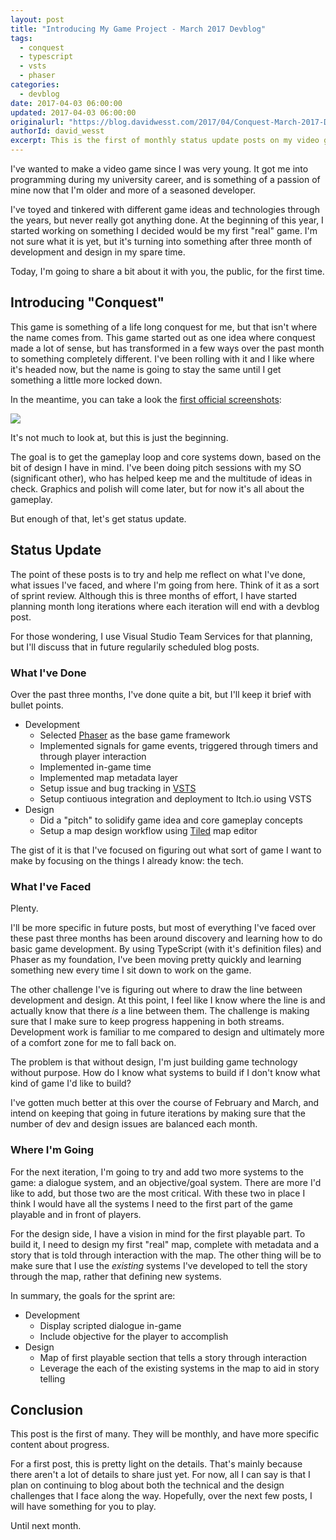 ```yaml
---
layout: post
title: "Introducing My Game Project - March 2017 Devblog"
tags:
  - conquest
  - typescript
  - vsts
  - phaser
categories:
  - devblog
date: 2017-04-03 06:00:00
updated: 2017-04-03 06:00:00
originalurl: "https://blog.davidwesst.com/2017/04/Conquest-March-2017-Devblog/"
authorId: david_wesst
excerpt: This is the first of monthly status update posts on my video game project I call Conquest.
---
```


I've wanted to make a video game since I was very young. It got me into programming during my university career, and is something of a passion of mine now that I'm older and more of a seasoned developer.

I've toyed and tinkered with different game ideas and technologies through the years, but never really got anything done. At the beginning of this year, I started working on something I decided would be my first "real" game. I'm not sure what it is yet, but it's turning into something after three month of development and design in my spare time.

Today, I'm going to share a bit about it with you, the public, for the first time.

## Introducing "Conquest"
This game is something of a life long conquest for me, but that isn't where the name comes from. This game started out as one idea where conquest made a lot of sense, but has transformed in a few ways over the past month to something completely different. I've been rolling with it and I like where it's headed now, but the name is going to stay the same until I get something a little more locked down.

In the meantime, you can take a look the [first official screenshots](http://imgur.com/a/x7eGr):

![](http://i.imgur.com/dqEGoFf.png)

It's not much to look at, but this is just the beginning.

The goal is to get the gameplay loop and core systems down, based on the bit of design I have in mind. I've been doing pitch sessions with my SO (significant other), who has helped keep me and the multitude of ideas in check. Graphics and polish will come later, but for now it's all about the gameplay.

But enough of that, let's get status update.

## Status Update
The point of these posts is to try and help me reflect on what I've done, what issues I've faced, and where I'm going from here. Think of it as a sort of sprint review. Although this is three months of effort, I have started planning month long iterations where each iteration will end with a devblog post.

For those wondering, I use Visual Studio Team Services for that planning, but I'll discuss that in future regularily scheduled blog posts.

### What I've Done
Over the past three months, I've done quite a bit, but I'll keep it brief with bullet points.

+ Development
    + Selected [Phaser](http://phaser.io/) as the base game framework
    + Implemented signals for game events, triggered through timers and through player interaction
    + Implemented in-game time
    + Implemented map metadata layer
    + Setup issue and bug tracking in [VSTS](http://phaser.io/)
    + Setup contiuous integration and deployment to Itch.io using VSTS
+ Design
    + Did a "pitch" to solidify game idea and core gameplay concepts
    + Setup a map design workflow using [Tiled](http://www.mapeditor.org/) map editor

The gist of it is that I've focused on figuring out what sort of game I want to make by focusing on the things I already know: the tech.

### What I've Faced
Plenty.

I'll be more specific in future posts, but most of everything I've faced over these past three months has been around discovery and learning how to do basic game development. By using TypeScript (with it's definition files) and Phaser as my foundation, I've been moving pretty quickly and learning something new every time I sit down to work on the game. 

The other challenge I've is figuring out where to draw the line between development and design. At this point, I feel like I know where the line is and actually know that there _is_ a line between them. The challenge is making sure that I make sure to keep progress happening in both streams. Development work is familiar to me compared to design and ultimately more of a comfort zone for me to fall back on.

The problem is that without design, I'm just building game technology without purpose. How do I know what systems to build if I don't know what kind of game I'd like to build?

I've gotten much better at this over the course of February and March, and intend on keeping that going in future iterations by making sure that the number of dev and design issues are balanced each month.

### Where I'm Going
For the next iteration, I'm going to try and add two more systems to the game: a dialogue system, and an objective/goal system. There are more I'd like to add, but those two are the most critical. With these two in place I think I would have all the systems I need to the first part of the game playable and in front of players.

For the design side, I have a vision in mind for the first playable part. To build it, I need to design my first "real" map, complete with metadata and a story that is told through interaction with the map. The other thing  will be to make sure that I use the _existing_ systems I've developed to tell the story through the map, rather that defining new systems.

In summary, the goals for the sprint are:

+ Development
    + Display scripted dialogue in-game
    + Include objective for the player to accomplish
+ Design
    + Map of first playable section that tells a story through interaction
    + Leverage the each of the existing systems in the map to aid in story telling

## Conclusion
This post is the first of many. They will be monthly, and have more specific content about progress.

For a first post, this is pretty light on the details. That's mainly because there aren't a lot of details to share just yet. For now, all I can say is that I plan on continuing to blog about both the technical and the design challenges that I face along the way. Hopefully, over the next few posts, I will have something for you to play.

Until next month.
